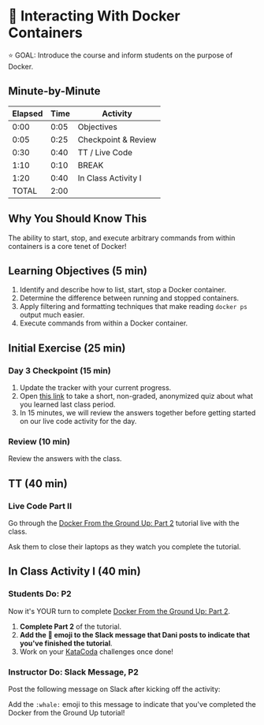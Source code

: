 # 🐳 Interacting With Docker Containers

⭐️ GOAL: Introduce the course and inform students on the purpose of Docker.

## Minute-by-Minute

| **Elapsed** | **Time**  | **Activity**              |
| ----------- | --------- | ------------------------- |
| 0:00        | 0:05      | Objectives                |
| 0:05        | 0:25      | Checkpoint & Review       |
| 0:30        | 0:40      | TT / Live Code            |
| 1:10        | 0:10      | BREAK                     |
| 1:20        | 0:40      | In Class Activity I       |
| TOTAL       | 2:00      |                           |

## Why You Should Know This

The ability to start, stop, and execute arbitrary commands from within containers is a core tenet of Docker!

## Learning Objectives (5 min)

1. Identify and describe how to list, start, stop a Docker container.
2. Determine the difference between running and stopped containers.
3. Apply filtering and formatting techniques that make reading `docker ps` output much easier.
4. Execute commands from within a Docker container.

## Initial Exercise (25 min)

### Day 3 Checkpoint (15 min)

1. Update the tracker with your current progress.
2. Open [this link](https://pollev.com/droxey) to take a short, non-graded, anonymized quiz about what you learned last class period.
3. In 15 minutes, we will review the answers together before getting started on our live code activity for the day.

### Review (10 min)

Review the answers with the class.


## TT (40 min)

### Live Code Part II

Go through the [Docker From the Ground Up: Part 2](Resources/DockerFromTheGroundUp.md#part-2) tutorial live with the class.

Ask them to close their laptops as they watch you complete the tutorial.

## In Class Activity I (40 min)

### Students Do: P2

Now it's YOUR turn to complete [Docker From the Ground Up: Part 2](Resources/DockerFromTheGroundUp.md#part-2).

1. **Complete Part 2** of the tutorial.
2. **Add the :whale: emoji to the Slack message that Dani posts to indicate that you've finished the tutorial**.
3. Work on your [KataCoda](www.katacoda.com/courses/docker) challenges once done!

### Instructor Do: Slack Message, P2

Post the following message on Slack after kicking off the activity:

Add the `:whale:` emoji to this message to indicate that you've completed the Docker from the Ground Up tutorial!
